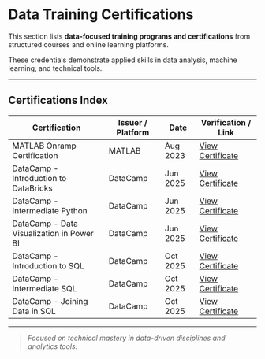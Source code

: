 # Data Training Certifications

This section lists **data-focused training programs and certifications** from structured courses and online learning platforms.  

These credentials demonstrate applied skills in data analysis, machine learning, and technical tools.

---

## Certifications Index

| Certification | Issuer / Platform | Date | Verification / Link |
|----------------|-------------------|------|----------------------|
| MATLAB Onramp Certification | MATLAB | Aug 2023 | [View Certificate](https://matlabacademy.mathworks.com/progress/share/certificate.html?id=678f97be-5f71-4ec0-a69c-0e8e67ecad02&)
| DataCamp - Introduction to DataBricks | DataCamp | Jun 2025 | [View Certificate](https://www.datacamp.com/completed/statement-of-accomplishment/course/99c90e936638f834690268b5e06428bda291adf1) |
| DataCamp - Intermediate Python | DataCamp | Jun 2025 | [View Certificate](https://www.datacamp.com/completed/statement-of-accomplishment/course/9e422aded43dd142b223fa529f59dfda24ba7485) |
| DataCamp - Data Visualization in Power BI | DataCamp | Jun 2025 | [View Certificate](https://www.datacamp.com/completed/statement-of-accomplishment/course/ef6c0588ffb6a70b8aa109fb7f53496dc746a865) |
| DataCamp - Introduction to SQL | DataCamp | Oct 2025 | [View Certificate](https://www.datacamp.com/completed/statement-of-accomplishment/course/51632edc9c8f6b290f60a535756ea4d74ffa7939) | 
| DataCamp - Intermediate SQL | DataCamp | Oct 2025 | [View Certificate](https://www.datacamp.com/completed/statement-of-accomplishment/course/c4f58ffe692b0e5e27b809491a314914ecde66d2)|
| DataCamp - Joining Data in SQL | DataCamp | Oct 2025 | [View Certificate](https://www.datacamp.com/completed/statement-of-accomplishment/course/51632edc9c8f6b290f60a535756ea4d74ffa7939)| 

---

> _Focused on technical mastery in data-driven disciplines and analytics tools._

